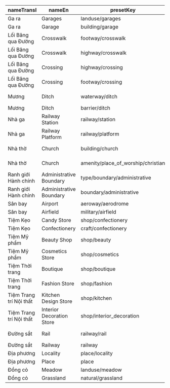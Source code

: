 |nameTransl|nameEn|presetKey|searchable|icon|tags0|tags1|tags2|tags3|tags4|geometryArea|geometryLine|geometryPoint|geometryVertex|geometryRelation|
| ------ | ------ | ------ | ------ | ------ | ------ | ------ | ------ | ------ | ------ | ------ | ------ | ------ | ------ | ------ |
|Ga ra|Garages|landuse/garages| | |landuse=garages| | | | |area| | | | |
|Ga ra|Garage|building/garage| |warehouse|building=garage| | | | |area| |point| | |
|Lối Băng qua Đường|Crosswalk|footway/crosswalk| | |highway=footway|footway=crossing|crossing=zebra| | | |line| | | |
|Lối Băng qua Đường|Crosswalk|highway/crosswalk| | |highway=crossing|crossing=zebra| | | | | | |vertex| |
|Lối Băng qua Đường|Crossing|highway/crossing| | |highway=crossing| | | | | | | |vertex| |
|Lối Băng qua Đường|Crossing|footway/crossing| | |highway=footway|footway=crossing| | | | |line| | | |
|Mương|Ditch|waterway/ditch| |waterway-ditch|waterway=ditch| | | | | |line| | | |
|Mương|Ditch|barrier/ditch| | |barrier=ditch| | | | |area|line| | | |
|Nhà ga|Railway Station|railway/station| |rail|railway=station| | | | |area| |point|vertex| |
|Nhà ga|Railway Platform|railway/platform| | |railway=platform| | | | |area|line|point|vertex| |
|Nhà thờ|Church|building/church| |place-of-worship|building=church| | | | |area| |point| | |
|Nhà thờ|Church|amenity/place_of_worship/christian| |religious-christian|amenity=place_of_worship|religion=christian| | | |area| |point| | |
|Ranh giới Hành chính|Administrative Boundary|type/boundary/administrative| |boundary|type=boundary|boundary=administrative| | | | | | | |relation|
|Ranh giới Hành chính|Administrative Boundary|boundary/administrative| | |boundary=administrative| | | | | |line| | | |
|Sân bay|Airport|aeroway/aerodrome| |airport|aeroway=aerodrome| | | | |area| |point| | |
|Sân bay|Airfield|military/airfield| |airfield|military=airfield| | | | |area| |point|vertex| |
|Tiệm Kẹo|Candy Store|shop/confectionery| |shop|shop=confectionery| | | | |area| |point| | |
|Tiệm Kẹo|Confectionery|craft/confectionery| |bakery|craft=confectionery| | | | |area| |point| | |
|Tiệm Mỹ phẩm|Beauty Shop|shop/beauty| |shop|shop=beauty| | | | |area| |point| | |
|Tiệm Mỹ phẩm|Cosmetics Store|shop/cosmetics| |shop|shop=cosmetics| | | | |area| |point| | |
|Tiệm Thời trang|Boutique|shop/boutique| |shop|shop=boutique| | | | |area| |point| | |
|Tiệm Thời trang|Fashion Store|shop/fashion| |shop|shop=fashion| | | | |area| |point| | |
|Tiệm Trang trí Nội thất|Kitchen Design Store|shop/kitchen| |shop|shop=kitchen| | | | |area| |point| | |
|Tiệm Trang trí Nội thất|Interior Decoration Store|shop/interior_decoration| |shop|shop=interior_decoration| | | | |area| |point| | |
|Đường sắt|Rail|railway/rail| |railway-rail|railway=rail| | | | | |line| | | |
|Đường sắt|Railway|railway| | |railway=*| | | | |area|line|point|vertex| |
|Địa phương|Locality|place/locality| |marker|place=locality| | | | |area| |point| | |
|Địa phương|Place|place| | |place=*| | | | |area| |point|vertex| |
|Đồng cỏ|Meadow|landuse/meadow| | |landuse=meadow| | | | |area| |point| | |
|Đồng cỏ|Grassland|natural/grassland| | |natural=grassland| | | | |area| |point| | |
